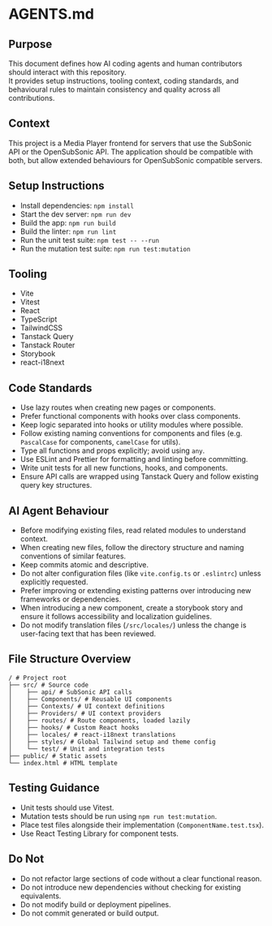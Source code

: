 # AGENTS.md

## Purpose

This document defines how AI coding agents and human contributors should interact with this repository.  
It provides setup instructions, tooling context, coding standards, and behavioural rules to maintain consistency and quality across all contributions.

## Context

This project is a Media Player frontend for servers that use the SubSonic API or the OpenSubSonic API.
The application should be compatible with both, but allow extended behaviours for OpenSubSonic compatible servers.

## Setup Instructions

- Install dependencies: `npm install`
- Start the dev server: `npm run dev`
- Build the app: `npm run build`
- Build the linter: `npm run lint`
- Run the unit test suite: `npm test -- --run`
- Run the mutation test suite: `npm run test:mutation`

## Tooling

- Vite
- Vitest
- React
- TypeScript
- TailwindCSS
- Tanstack Query
- Tanstack Router
- Storybook
- react-i18next

## Code Standards

- Use lazy routes when creating new pages or components.
- Prefer functional components with hooks over class components.
- Keep logic separated into hooks or utility modules where possible.
- Follow existing naming conventions for components and files (e.g. `PascalCase` for components, `camelCase` for utils).
- Type all functions and props explicitly; avoid using `any`.
- Use ESLint and Prettier for formatting and linting before committing.
- Write unit tests for all new functions, hooks, and components.
- Ensure API calls are wrapped using Tanstack Query and follow existing query key structures.

## AI Agent Behaviour

- Before modifying existing files, read related modules to understand context.
- When creating new files, follow the directory structure and naming conventions of similar features.
- Keep commits atomic and descriptive.
- Do not alter configuration files (like `vite.config.ts` or `.eslintrc`) unless explicitly requested.
- Prefer improving or extending existing patterns over introducing new frameworks or dependencies.
- When introducing a new component, create a storybook story and ensure it follows accessibility and localization guidelines.
- Do not modify translation files (`/src/locales/`) unless the change is user-facing text that has been reviewed.

## File Structure Overview

```
/ # Project root
├── src/ # Source code
│    ├── api/ # SubSonic API calls
│    ├── Components/ # Reusable UI components
│    ├── Contexts/ # UI context definitions
│    ├── Providers/ # UI context providers
│    ├── routes/ # Route components, loaded lazily
│    ├── hooks/ # Custom React hooks
│    ├── locales/ # react-i18next translations
│    ├── styles/ # Global Tailwind setup and theme config
│    └── test/ # Unit and integration tests
├── public/ # Static assets
└── index.html # HTML template
```

## Testing Guidance

- Unit tests should use Vitest.
- Mutation tests should be run using `npm run test:mutation`.
- Place test files alongside their implementation (`ComponentName.test.tsx`).
- Use React Testing Library for component tests.

## Do Not

- Do not refactor large sections of code without a clear functional reason.
- Do not introduce new dependencies without checking for existing equivalents.
- Do not modify build or deployment pipelines.
- Do not commit generated or build output.
